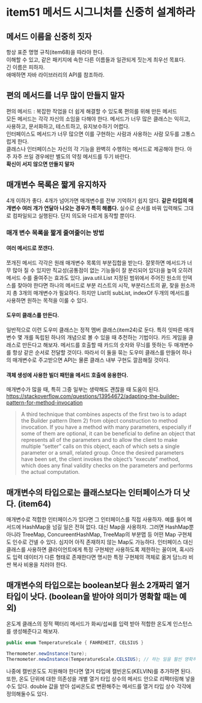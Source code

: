 # item51 메서드 시그니처를 신중히 설계하라

## 메서드 이름을 신중히 짓자
항상 표준 명명 규칙(item68)을 따라야 한다.  
이해할 수 있고, 같은 패키지에 속한 다른 이름들과 일관되게 짓는게 최우선 목표다.  
긴 이름은 피하자.  
애매하면 자바 라이브러리의 API를 참조하라.

## 편의 메서드를 너무 많이 만들지 말자
편의 메서드 : 복잡한 작업을 더 쉽게 해결할 수 있도록 편의를 위해 만든 메서드  
모든 메서드는 각각 자신의 소임을 다해야 한다. 메서드가 너무 많은 클래스는 익히고, 사용하고, 문서화하고, 테스트하고, 유지보수하기 어렵다.  
인터페이스도 메서드가 너무 많으면 이를 구현하는 사람과 사용하는 사람 모두를 고통스럽게 한다.  
클래스나 인터페이스는 자신의 각 기능을 완벽히 수행하는 메서드로 제공해야 한다. 아주 자주 쓰일 경우에만 별도의 약칭 메서드를 두기 바란다.  
**확신이 서지 않으면 만들지 말자**

## 매개변수 목록은 짧게 유지하자
4개 이하가 좋다. 4개가 넘어가면 매개변수를 전부 기억하기 쉽지 않다.
**같은 타입의 매개변수 여러 개가 연달아 나오는 경우가 특히 해롭다.** 실수로 순서를 바꿔 입력해도 그대로 컴파일되고 실행된다. 단지 의도와 다르게 동작할 뿐이다.

### 매개 변수 목록을 짧게 줄여줄이는 방법
#### 여러 메서드로 쪼갠다.
쪼개진 메서드 각각은 원래 매개변수 목록의 부분집합을 받는다. 잘못하면 메서드가 너무 많아 질 수 있지만 직교성(공통점이 없는 기능들이 잘 분리되어 있다)을 높여 오히려 메서드 수를 줄여주는 효과도 있다.
java.util.List 지정된 범위에서 주어진 원소의 인덱스를 찾아야 한다면 하나의 메서드로 부분 리스트의 시작, 부분리스트의 끝, 찾을 원소까지 총 3개의 매개변수가 필요하다.
하지만 List의 subList, indexOf 두개의 메서드를 사용하면 원하는 목적을 이룰 수 있다.

#### 도우미 클래스를 만든다.
일반적으로 이런 도우미 클래스는 정적 멤버 클래스(item24)로 둔다. 특히 잇따른 매개변수 몇 개를 독립된 하나의 개념으로 볼 수 있을 때 추천하는 기법이다.
카드 게임을 클래스로 만든다고 해보자. 메서드를 호출할 때 카드의 숫자와 무늬를 뜻하는 두 매개변수를 항상 같은 순서로 전달할 것이다. 따라서 이 둘을 묶는 도우미 클래스를 만들어 하나의 매개변수로 주고받으면 API는 물론 클래스 내부 구현도 깔끔해질 것이다.

#### 객체 생성에 사용한 빌더 패턴을 메서드 호출에 응용한다.
매개변수가 많을 때, 특히 그중 일부는 생략해도 괜찮을 때 도움이 된다.
https://stackoverflow.com/questions/13954672/adapting-the-builder-pattern-for-method-invocation
> A third technique that combines aspects of the first two is to adapt the Builder pattern (Item 2) from object construction to method invocation. If you have a method with many parameters, especially if some of them are optional, it can be beneficial to define an object that represents all of the parameters and to allow the client to make multiple “setter” calls on this object, each of which sets a single parameter or a small, related group. Once the desired parameters have been set, the client invokes the object’s “execute” method, which does any final validity checks on the parameters and performs the actual computation.

## 매개변수의 타입으로는 클래스보다는 인터페이스가 더 낫다. (item64)
매개변수로 적합한 인터페이스가 있다면 그 인터페이스를 직접 사용하자.
예를 들어 메서드에 HashMap을 넘길 일은 전혀 없다. 대신 Map을 사용하자. 그러면 HashMap뿐 아니라 TreeMap, ConcureentHashMap, TreeMap의 부분맵 등 어떤 Map 구현체도 인수로 건넬 수 있다. 심지어 아직 존재하지 않는 Map도 가능하다. 인터페이스 대신 클래스를 사용하면 클라이언트에게 특정 구현체만 사용하도록 제한하는 꼴이며, 혹시라도 입력 데이터가 다른 형태로 존재한다면 명시한 특정 구현체의 객체로 옮겨 담느라 비싼 복사 비용을 치러야 한다.

## 매개변수의 타입으로는 boolean보다 원소 2개짜리 열거 타입이 낫다. (boolean을 받아야 의미가 명확할 때는 예외)
온도계 클래스의 정적 팩터리 메서드가 화씨/섭씨를 입력 받아 적합한 온도계 인스턴스를 생성해준다고 해보자.
```java
public enum TemperatureScale { FAHREHEIT, CELSIUS }

Thermometer.newInstance(ture);
Thermometer.newInstance(TemperatureScale.CELSIUS); // 하는 일을 훨씬 명확히 해준다.
```
나중에 캘빈온도도 지원해야 한다면 열거 타입에 캘빈온도(KELVIN)를 추가하면 된다.
또한, 온도 단위에 대한 의존성을 개별 열거 타입 상수의 메서드 안으로 리팩터링해 넣을 수도 있다. double 값을 받아 섭씨온도로 변환해주는 메서드를 열거 타입 상수 각각에 정의해둘수도 있다.
